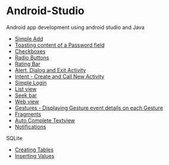 # Android-Studio
Android app development using android studio and Java

- [Simple Add](https://github.com/CyanFroste/Android-Studio-Java/blob/master/Simple%20Add%20Application.md)
- [Toasting content of a Password field](https://github.com/CyanFroste/Android-Studio-Java/blob/master/Typing%20in%20a%20Password%20and%20Toasting%20it%20on%20Button%20Click.md)
- [Checkboxes](https://github.com/CyanFroste/Android-Studio-Java/blob/master/Checkbox%20%20and%20Toasting%20the%20Selection.md)
- [Radio Buttons](https://github.com/CyanFroste/Android-Studio-Java/blob/master/Radio%20Group%2C%20Radio%20Buttons%20and%20Toasting%20the%20Selection.md)
- [Rating Bar](https://github.com/CyanFroste/Android-Studio-Java/blob/master/Rating%20Bar.md)
- [Alert, Dialog and Exit Activity](https://github.com/CyanFroste/Android-Studio-Java/blob/master/An%20Exit%20Alert%20with%20a%20Dialog.md)
- [Intent - Create and Call New Activity](https://github.com/CyanFroste/Android-Studio-Java/blob/master/Creating%20New%20Activity%20and%20calling%20it%20from%20Main%20Activity.md)
- [Simple Login](https://github.com/CyanFroste/Android-Studio-Java/blob/master/A%20Simple%20Log%20In%20Activity.md)
- [List view](https://github.com/CyanFroste/Android-Studio-Java/blob/master/List%20view.md)
- [Seek bar](https://github.com/CyanFroste/Android-Studio-Java/blob/master/Seek%20Bar.md)
- [Web view](https://github.com/CyanFroste/Android-Studio-Java/blob/master/Web%20view.md)
- [Gestures - Displaying Gesture event details on each Gesture](https://github.com/CyanFroste/Android-Studio-Java/blob/master/Gestures%20and%20displaying%20what%20gesture%20is%20done.md)
- [Fragments](https://github.com/CyanFroste/Android-Studio-Java/blob/master/Fragments.md)
- [Auto Complete Textview](https://github.com/CyanFroste/Android-Studio-Java/blob/master/Autocomplete%20Textview.md)
- [Notifications](https://github.com/CyanFroste/Android-Studio-Java/blob/master/Notifications.md)

SQLite

- [Creating Tables](https://github.com/CyanFroste/Android-Studio-Java/blob/master/SQLite%20Database%20-%20Creating%20Tables.md)
- [Inserting Values](https://github.com/CyanFroste/Android-Studio-Java/blob/master/SQLite%20Database%20-%20Inserting%20Values.md)
